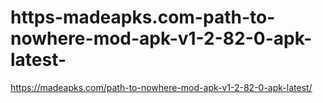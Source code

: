 # https-madeapks.com-path-to-nowhere-mod-apk-v1-2-82-0-apk-latest-
https://madeapks.com/path-to-nowhere-mod-apk-v1-2-82-0-apk-latest/
